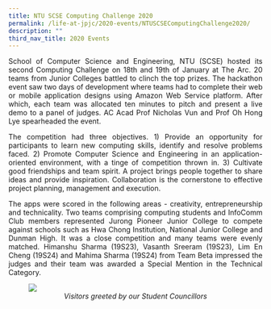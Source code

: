 ```yaml
---
title: NTU SCSE Computing Challenge 2020
permalink: /life-at-jpjc/2020-events/NTUSCSEComputingChallenge2020/
description: ""
third_nav_title: 2020 Events
---
```

<div align= justify>

<p>School of Computer Science and Engineering, NTU (SCSE) hosted its second Computing Challenge on 18th and 19th of January at The Arc. 20 teams from Junior Colleges battled to clinch the top prizes. The hackathon event saw two days of development where teams had to complete their web or mobile application designs using Amazon Web Service platform. After which, each team was allocated ten minutes to pitch and present a live demo to a panel of judges. AC Acad Prof Nicholas Vun and Prof Oh Hong Lye spearheaded the event.<p>

<p>The competition had three objectives. 1) Provide an opportunity for participants to learn new computing skills, identify and resolve problems faced. 2) Promote Computer Science and Engineering in an application-oriented environment, with a tinge of competition thrown in. 3) Cultivate good friendships and team spirit. A project brings people together to share ideas and provide inspiration. Collaboration is the cornerstone to effective project planning, management and execution.<p>

<p>The apps were scored in the following areas - creativity, entrepreneurship and technicality. Two teams comprising computing students and InfoComm Club members represented Jurong Pioneer Junior College to compete against schools such as Hwa Chong Institution, National Junior College and Dunman High. It was a close competition and many teams were evenly matched. Himanshu Sharma (19S23), Vasanth Sreeram (19S23), Lim En Cheng (19S24) and Mahima Sharma (19S24) from Team Beta impressed the judges and their team was awarded a Special Mention in the Technical Category.<p>


<figure>
<img src="NTUSCSE2020_A.jpg">
<figcaption align="center"><em>Visitors greeted by our Student Councillors
</em>
</figcaption>	</figure>
	
</div>